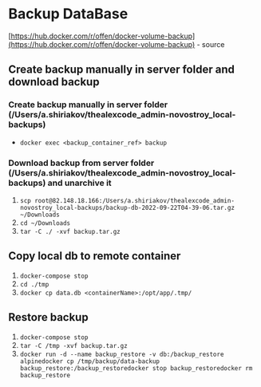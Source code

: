 # Backup DataBase
[https://hub.docker.com/r/offen/docker-volume-backup](https://hub.docker.com/r/offen/docker-volume-backup) - source

## Create backup manually in server folder and download backup
### Create backup manually in server folder (/Users/a.shiriakov/thealexcode_admin-novostroy_local-backups)
- `docker exec <backup_container_ref> backup`

### Download backup from server folder (/Users/a.shiriakov/thealexcode_admin-novostroy_local-backups) and unarchive it
1. `scp root@82.148.18.166:/Users/a.shiriakov/thealexcode_admin-novostroy_local-backups/backup-db-2022-09-22T04-39-06.tar.gz ~/Downloads`
1. `cd ~/Downloads`
1. `tar -C ./ -xvf backup.tar.gz`

## Copy local db to remote container
1. `docker-compose stop`
1. `cd ./tmp`
1. `docker cp data.db <containerName>:/opt/app/.tmp/`

## Restore backup
1. `docker-compose stop`
1. `tar -C /tmp -xvf backup.tar.gz`
1. `docker run -d --name backup_restore -v db:/backup_restore alpinedocker cp /tmp/backup/data-backup backup_restore:/backup_restoredocker stop backup_restoredocker rm backup_restore`
